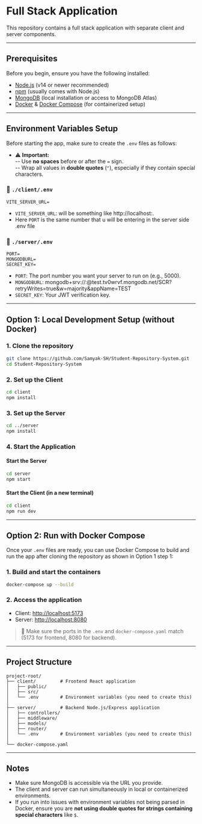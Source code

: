 
# Full Stack Application

This repository contains a full stack application with separate client and server components.

---

## Prerequisites

Before you begin, ensure you have the following installed:
- [Node.js](https://nodejs.org/) (v14 or newer recommended)
- [npm](https://www.npmjs.com/) (usually comes with Node.js)
- [MongoDB](https://www.mongodb.com/try/download/community) (local installation or access to MongoDB Atlas)
- [Docker](https://www.docker.com/) & [Docker Compose](https://docs.docker.com/compose/) (for containerized setup)

---

## Environment Variables Setup

Before starting the app, make sure to create the `.env` files as follows:
- ⚠️ **Important:**  
-- Use **no spaces** before or after the `=` sign.  
-- Wrap all values in **double quotes** (`"`), especially if they contain special characters.
### 🔹 `./client/.env`
```env
VITE_SERVER_URL=
```

- `VITE_SERVER_URL`: will be something like http://localhost:<PORT>.
- Here `PORT` is the same number that u will be entering in the server side .env file

### 🔹 `./server/.env`
```env
PORT=
MONGODBURL=
SECRET_KEY=
```

- `PORT`: The port number you want your server to run on (e.g., 5000).
- `MONGODBURL`: mongodb+srv://<username>:<password>@test.tv0wrvf.mongodb.net/SCR?retryWrites=true&w=majority&appName=TEST
- `SECRET_KEY`: Your JWT verification key.

---

## Option 1: Local Development Setup (without Docker)

### 1. Clone the repository
```bash
git clone https://github.com/Samyak-SH/Student-Repository-System.git
cd Student-Repository-System
```

### 2. Set up the Client
```bash
cd client
npm install
```

### 3. Set up the Server
```bash
cd ../server
npm install
```

### 4. Start the Application

#### Start the Server
```bash
cd server
npm start
```

#### Start the Client (in a new terminal)
```bash
cd client
npm run dev
```

---

## Option 2: Run with Docker Compose

Once your `.env` files are ready, you can use Docker Compose to build and run the app after cloning the repository as shown in Option 1 step 1:

### 1. Build and start the containers
```bash
docker-compose up --build
```

### 2. Access the application
- Client: [http://localhost:5173](http://localhost:5173)
- Server: [http://localhost:8080](http://localhost:8080)

> 📝 Make sure the ports in the `.env` and `docker-compose.yaml` match (5173 for frontend, 8080 for backend).

---

## Project Structure

```
project-root/
├── client/         # Frontend React application
│   ├── public/
│   ├── src/
│   └── .env        # Environment variables (you need to create this)
│
├── server/         # Backend Node.js/Express application
│   ├── controllers/
│   ├── middleware/
│   ├── models/
│   ├── router/
│   └── .env        # Environment variables (you need to create this)
│
└── docker-compose.yaml
```

---

## Notes

- Make sure MongoDB is accessible via the URL you provide.
- The client and server can run simultaneously in local or containerized environments.
- If you run into issues with environment variables not being parsed in Docker, ensure you are **not using double quotes for strings containing special characters** like `$`.
